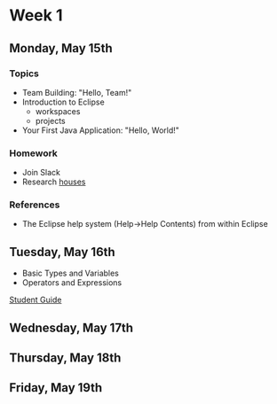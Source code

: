 # Week 1

## Monday, May 15th

### Topics

- Team Building: "Hello, Team!"
- Introduction to Eclipse
  - workspaces
  - projects
- Your First Java Application: "Hello, World!"

### Homework

- Join Slack
- Research [houses](./houses.md)

### References

- The Eclipse help system (Help->Help Contents) from within Eclipse

## Tuesday, May 16th

- Basic Types and Variables
- Operators and Expressions

[Student Guide](./types-and-expressions.md)

## Wednesday, May 17th

## Thursday, May 18th

## Friday, May 19th
